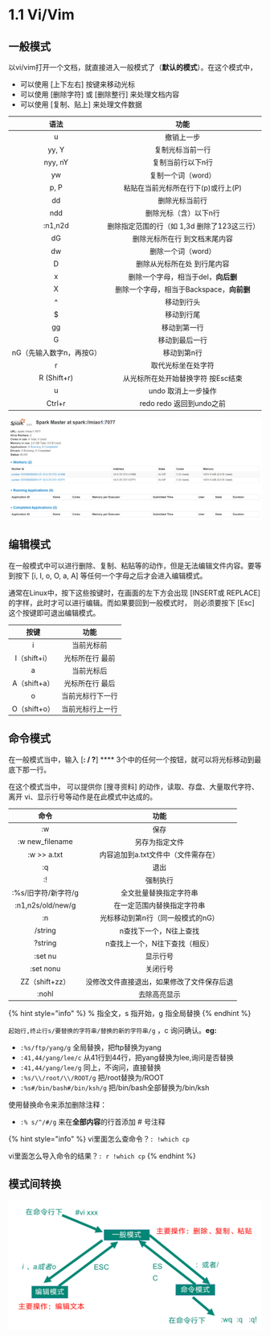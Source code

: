 # 1.1 Vi/Vim

## 一般模式

以vi/vim打开一个文档，就直接进入一般模式了（**默认的模式**）。在这个模式中，&#x20;

* 可以使用 \[上下左右] 按键来移动光标
* 可以使用 \[删除字符] 或 \[删除整行] 来处理文档内容
* 可以使用 \[复制、贴上] 来处理文件数据

|       语法       |              功能             |
| :------------: | :-------------------------: |
|        u       |            撤销上一步            |
|      yy, Y     |           复制光标当前一行          |
|     nyy, nY    |          复制当前行以下n行          |
|       yw       |         复制一个词（word）         |
|      p, P      |     粘贴在当前光标所在行下(p)或行上(P)    |
|       dd       |           删除光标当前行           |
|       ndd      |         删除光标（含）以下n行         |
|     :n1,n2d    |  删除指定范围的行（如 1,3d 删除了123这三行） |
|       dG       |       删除光标所在行 到文档末尾内容       |
|       dw       |         删除一个词（word）         |
|        D       |        删除从光标所在处 到行尾内容       |
|        x       |    删除一个字母，相当于del，**向后删**    |
|        X       | 删除一个字母，相当于Backspace，**向前删** |
|        ^       |            移动到行头            |
|        $       |            移动到行尾            |
|       gg       |            移动到第一行           |
|        G       |           移动到最后一行           |
| nG（先输入数字n，再按G） |            移动到第n行           |
|        r       |          取代光标坐在处字符          |
|   R (Shift+r)  |     从光标所在处开始替换字符 按Esc结束     |
|        u       |         undo 取消上一步操作        |
|     Ctrl+r     |     redo redo 返回到undo之前     |

![Vim键位图](<../../.gitbook/assets/image (4).png>)

## 编辑模式

在一般模式中可以进行删除、复制、粘贴等的动作，但是无法编辑文件内容。要等到按下 \[i, I, o, O, a, A] 等任何一个字母之后才会进入编辑模式。

通常在Linux中，按下这些按键时，在画面的左下方会出现 \[INSERT或 REPLACE] 的字样，此时才可以进行编辑。而如果要回到一般模式时， 则必须要按下 \[Esc] 这个按键即可退出编辑模式。

|     按键     |    功能    |
| :--------: | :------: |
|      i     |   当前光标前  |
| I（shift+i） | 光标所在行 最前 |
|      a     |   当前光标后  |
| A（shift+a） | 光标所在行 最后 |
|      o     | 当前光标行下一行 |
| O（shift+o） | 当前光标行上一行 |

## 命令模式

在一般模式当中，输入 \[**: / ?**] **** 3个中的任何一个按钮，就可以将光标移动到最底下那一行。

在这个模式当中， 可以提供你 \[搜寻资料] 的动作，读取、存盘、大量取代字符、离开 vi、显示行号等动作是在此模式中达成的。

|         命令        |           功能          |
| :---------------: | :-------------------: |
|         :w        |           保存          |
|  :w new\_filename |        另存为指定文件        |
|    :w >> a.txt    |  内容追加到a.txt文件中（文件需存在） |
|         :q        |           退出          |
|         :!        |          强制执行         |
|   :%s/旧字符/新字符/g   |      全文批量替换指定字符串      |
| :n1,n2s/old/new/g |     在一定范围内替换指定字符串     |
|         :n        |   光标移动到第n行（同一般模式的nG）  |
|      /string      |      n查找下一个，N往上查找     |
|      ?string      |    n查找上一个，N往下查找（相反）   |
|      :set nu      |          显示行号         |
|     :set nonu     |          关闭行号         |
|    ZZ（shift+zz）   | 没修改文件直接退出，如果修改了文件保存后退 |
|       :nohl       |         去除高亮显示        |

{% hint style="info" %}
% 指全文，s 指开始，g 指全局替换
{% endhint %}

`起始行,终止行s/要替换的字符串/替换的新的字符串/g` ，c 询问确认。**eg:**&#x20;

* `:%s/ftp/yang/g`  全局替换，把ftp替换为yang
* `:41,44/yang/lee/c` 从41行到44行，把yang替换为lee,询问是否替换
* `:41,44/yang/lee/g`  同上，不询问，直接替换
* `:%s/\\/root/\\/ROOT/g`  把/root替换为/ROOT
* `:%s#/bin/bash#/bin/ksh/g` 把/bin/bash全部替换为/bin/ksh

使用替换命令来添加删除注释：

* `:% s/^/#/g` 来在**全部内容**的行首添加 # 号注释

{% hint style="info" %}
vi里面怎么查命令？`: !which cp`

vi里面怎么导入命令的结果？`: r !which cp`
{% endhint %}

## 模式间转换

![](<../../.gitbook/assets/image (1).png>)
